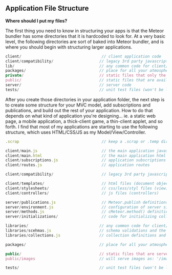 ## Application File Structure
**Where should I put my files?**    


The first thing you need to know in structuring your apps is that the Meteor bundler has some directories that it is hardcoded to look for.  At a very basic level, the following directories are sort of baked into Meteor bundler, and is where you should begin with structuring larger applications.

```js
client/                                   // client application code
client/compatibility/                    // legacy 3rd party javascript libraries
lib/                                     // any common code for client/server.
packages/                                // place for all your atmosphere packages
private/                                 // static files that only the server knows about
public/                                  // static files that are available to the client
server/                                  // server code
tests/                                   // unit test files (won't be loaded on client or server)

```

After you create those directories in your application folder, the next step is to create some structure for your MVC model, add subscriptions and publications, and build out the rest of your application.  How to do that depends on what kind of application you're designing... ie. a static web page, a mobile application, a thick-client game, a thin-client applet, and so forth.  I find that most of my applications are starting to use the following structure, which uses HTML/CSS/JS as my Model/View/Controller.  

```js
.scrap                                    // keep a .scrap or .temp directory for scrap files

client/main.js                            // the main application javascript
client/main.html                          // the main application html
client/subscriptions.js                   // application subscriptions
client/routes.js                          // application routes 

client/compatibility/                     // legacy 3rd party javascript libraries

client/templates/                         // html files (document object model)
client/stylesheets/                       // css/less/styl files (view)
client/controllers/                       // js files (controllers)

server/publications.js                    // Meteor.publish definitions
server/environment.js                     // configuration of server side packages
server/methods.js                         // cMeteor.method() definitions
server/initializations/                   // code for initializing collections

libraries/                               // any common code for client/server.
libraries/scehmas.js                     // schema validations and the like
libraries/collections.js                 // collection definitions and allow/deny rules

packages/                                // place for all your atmosphere packages

public/                                  // static files that are served directly.
public/images                            // will serve images as: '/images/foo.jpg'

tests/                                   // unit test files (won't be loaded on client or server)

```
